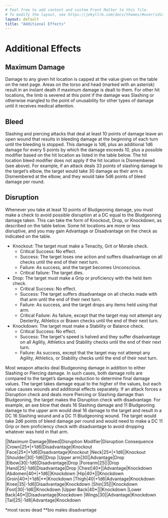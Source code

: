 ```yaml
---
# Feel free to add content and custom Front Matter to this file.
# To modify the layout, see https://jekyllrb.com/docs/themes/#overriding-theme-defaults
layout: default 
title: "Additional Effects"
---
```

# Additional Effects

## Maximum Damage
Damage to any given hit location is capped at the value given on the table on the next page. Areas on the torso and head (marked with an asterisk) result in an instant death if maximum damage is dealt to them. For other hit locations, the limb is severed at this point if the damage was Slashing or otherwise mangled to the point of unusability for other types of damage until it receives medical attention.

## Bleed
Slashing and piercing attacks that deal at least 10 points of damage leave an open wound that results in bleeding damage at the beginning of each turn until the bleeding is stopped. This damage is 1d6, plus an additional 1d6 damage for every 5 points by which the damage exceeds 10, plus a possible modifier based on the hit location as listed in the table below. The hit location bleed modifier does not apply if the hit location is Dismembered (see above). For example, if an attack deals 33 points of slashing damage to the target’s elbow, the target would take 30 damage as their arm is Dismembered at the elbow, and they would take 5d6 points of bleed damage per round.

## Disruption
Whenever you take at least 10 points of Bludgeoning damage, you must make a check to avoid possible disruption at a DC equal to the Bludgeoning damage taken. This can take the form of Knockout, Drop, or Knockdown, as described on the table below. Some hit locations are more or less disruptive, and you may gain Advantage or Disadvantage on the check as indicated on the table.
* Knockout: The target must make a Tenacity, Grit or Morale check.
    - Critical Success: No effect.
    - Success: The target loses one action and suffers disadvantage on all checks until the end of their next turn.
    - Failure: As success, and the target becomes Unconscious.
    - Critical failure: The target dies.
* Drop: The target must make a Grip or proficiency with the held item check.
    - Critical Success: No effect.
    - Success: The target suffers disadvantage on all checks made with that arm until the end of their next turn.
    - Failure: As success, and the target drops any items held using that arm.
    - Critical Failure: As failure, except that the target may not attempt any Dexterity, Athletics or Brawn checks until the end of their next turn.
* Knockdown: The target must make a Stability or Balance check.
    - Critical Success: No effect.
    - Success: The target's speed is halved and they suffer disadvantage on all Agility, Athletics and Stability checks until the end of their next turn.
    - Failure: As success, except that the target may not attempt any Agility, Athletics, or Stability checks until the end of their next turn.

Most weapon attacks deal Bludgeoning damage in addition to either Slashing or Piercing damage. In such cases, both damage rolls are compared to the target’s damage reduction to determine final damage values. The target takes damage equal to the higher of the values, but each value causes wounds and additional effects separately. If an attack forces a Disruption check and deals more Piercing or Slashing damage than Bludgeoning, the target makes the Disruption check with disadvantage. For example, an axe blow that deals 16 Slashing damage and 11 Bludgeoning damage to the upper arm would deal 16 damage to the target and result in a DC 16 Slashing wound and a DC 11 Bludgeoning wound. The target would take 2d6 points of bleed damage per round and would need to make a DC 11 Grip or item proficiency check with disadvantage to avoid dropping whatever was held in that arm.

||Maximum Damage|Bleed|Disruption Modifier|Disruption Consequence
|Crown|25*|+1d6|Disadvantage|Knockout
|Face|25*|+1d6|Disadvantage|Knockout
|Neck|25*|+1d6||Knockout
|Shoulder|30|-1d6||Drop
|Upper arm|30||Advantage|Drop
|Elbow|30|-1d6|Disadvantage|Drop
|Forearm|25|||Drop
|Hand|25|-1d6|Disadvantage|Drop
|Chest|40*||Advantage|Knockdown
|Abdomen|40*|+1d6||Knockdown
|Hip|40*|||Knockdown
|Groin|40*|+1d6|**|Knockdown
|Thigh|40|+1d6|Advantage|Knockdown
|Knee|35|-1d6|Disadvantage|Knockdown
|Shin|35|||Knockdown
|Foot|30|-1d6||Knockdown
|Upper Back|40*|||Knockdown
|Lower Back|40*||Disadvantage|Knockdown
|Wings|30||Advantage|Knockdown
|Tail|25|-1d6|Advantage|Knockdown

*most races dead        **bio males disadvantage
